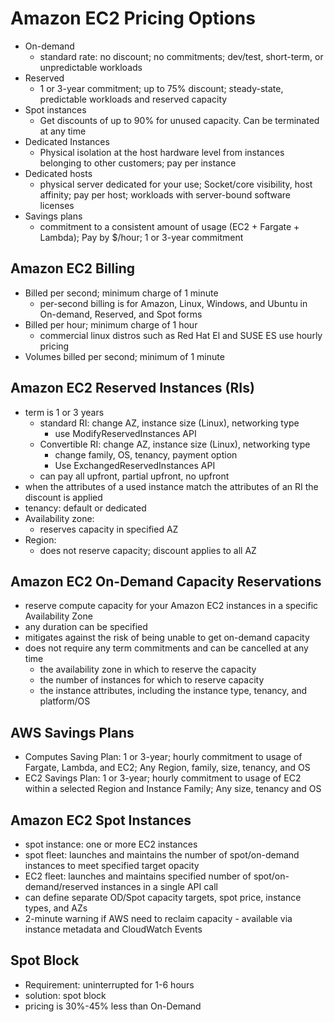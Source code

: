 # Amazon EC2 Pricing Options

- On-demand
  - standard rate: no discount; no commitments; dev/test, short-term, or unpredictable workloads
- Reserved
  - 1 or 3-year commitment; up to 75% discount; steady-state, predictable workloads and reserved capacity
- Spot instances
  - Get discounts of up to 90% for unused capacity. Can be terminated at any time
- Dedicated Instances
  - Physical isolation at the host hardware level from instances belonging to other customers; pay per instance
- Dedicated hosts
  - physical server dedicated for your use; Socket/core visibility, host affinity; pay per host; workloads with server-bound software licenses
- Savings plans
  - commitment to a consistent amount of usage (EC2 + Fargate + Lambda); Pay by $/hour; 1 or 3-year commitment

## Amazon EC2 Billing

- Billed per second; minimum charge of 1 minute
  - per-second billing is for Amazon, Linux, Windows, and Ubuntu in On-demand, Reserved, and Spot forms
- Billed per hour; minimum charge of 1 hour
  - commercial linux distros such as Red Hat El and SUSE ES use hourly pricing
- Volumes billed per second; minimum of 1 minute

## Amazon EC2 Reserved Instances (RIs)

- term is 1 or 3 years
  - standard RI: change AZ, instance size (Linux), networking type
    - use ModifyReservedInstances API
  - Convertible RI: change AZ, instance size (Linux), networking type
    - change family, OS, tenancy, payment option
    - Use ExchangedReservedInstances API
  - can pay all upfront, partial upfront, no upfront
- when the attributes of a used instance match the attributes of an RI the discount is applied
- tenancy: default or dedicated
- Availability zone:
  - reserves capacity in specified AZ
- Region:
  - does not reserve capacity; discount applies to all AZ

## Amazon EC2 On-Demand Capacity Reservations

- reserve compute capacity for your Amazon EC2 instances in a specific Availability Zone
- any duration can be specified
- mitigates against the risk of being unable to get on-demand capacity
- does not require any term commitments and can be cancelled at any time
  - the availability zone in which to reserve the capacity
  - the number of instances for which to reserve capacity
  - the instance attributes, including the instance type, tenancy, and platform/OS

## AWS Savings Plans

- Computes Saving Plan: 1 or 3-year; hourly commitment to usage of Fargate, Lambda, and EC2; Any Region, family, size, tenancy, and OS
- EC2 Savings Plan: 1 or 3-year; hourly commitment to usage of EC2 within a selected Region and Instance Family; Any size, tenancy and OS

## Amazon EC2 Spot Instances

- spot instance: one or more EC2 instances
- spot fleet: launches and maintains the number of spot/on-demand instances to meet specified target opacity
- EC2 fleet: launches and maintains specified number of spot/on-demand/reserved instances in a single API call
- can define separate OD/Spot capacity targets, spot price, instance types, and AZs
- 2-minute warning if AWS need to reclaim capacity - available via instance metadata and CloudWatch Events

## Spot Block

- Requirement: uninterrupted for 1-6 hours
- solution: spot block
- pricing is 30%-45% less than On-Demand
